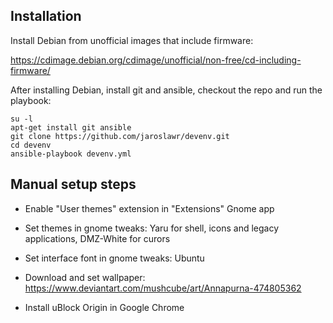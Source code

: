 ## Installation

Install Debian from unofficial images that include firmware:

<https://cdimage.debian.org/cdimage/unofficial/non-free/cd-including-firmware/>

After installing Debian, install git and ansible, checkout the repo and run the
playbook:

    su -l
    apt-get install git ansible
    git clone https://github.com/jaroslawr/devenv.git
    cd devenv
    ansible-playbook devenv.yml

## Manual setup steps

- Enable "User themes" extension in "Extensions" Gnome app

- Set themes in gnome tweaks: Yaru for shell, icons and legacy applications,
  DMZ-White for curors

- Set interface font in gnome tweaks: Ubuntu

- Download and set wallpaper:
  <https://www.deviantart.com/mushcube/art/Annapurna-474805362>

- Install uBlock Origin in Google Chrome
